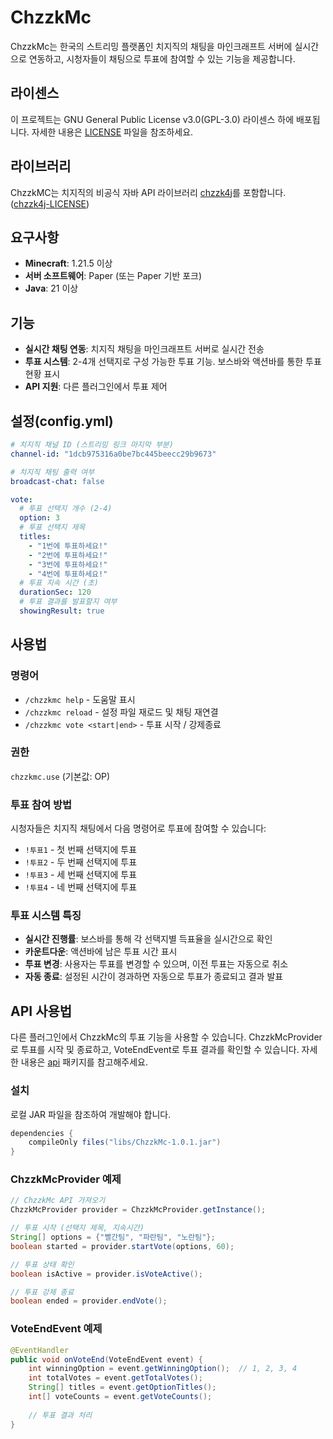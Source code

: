 # ChzzkMc

ChzzkMc는 한국의 스트리밍 플랫폼인 치지직의 채팅을 마인크래프트 서버에 실시간으로 연동하고, 시청자들이 채팅으로 투표에 참여할 수 있는 기능을 제공합니다.

## 라이센스

이 프로젝트는 GNU General Public License v3.0(GPL-3.0) 라이센스 하에 배포됩니다.
자세한 내용은 [LICENSE](./LICENSE) 파일을 참조하세요.

## 라이브러리

ChzzkMC는 치지직의 비공식 자바 API 라이브러리 [chzzk4j](https://github.com/R2turnTrue/chzzk4j)를 포함합니다. ([chzzk4j-LICENSE](./chzzk4j-LICENSE.txt))

## 요구사항

- **Minecraft**: 1.21.5 이상
- **서버 소프트웨어**: Paper (또는 Paper 기반 포크)
- **Java**: 21 이상

## 기능

- **실시간 채팅 연동**: 치지직 채팅을 마인크래프트 서버로 실시간 전송
- **투표 시스템**: 2-4개 선택지로 구성 가능한 투표 기능. 보스바와 액션바를 통한 투표 현황 표시
- **API 지원**: 다른 플러그인에서 투표 제어

## 설정(config.yml)

```yaml
# 치지직 채널 ID (스트리밍 링크 마지막 부분)
channel-id: "1dcb975316a0be7bc445beecc29b9673"

# 치지직 채팅 출력 여부
broadcast-chat: false

vote:
  # 투표 선택지 개수 (2-4)
  option: 3
  # 투표 선택지 제목
  titles:
    - "1번에 투표하세요!"
    - "2번에 투표하세요!"
    - "3번에 투표하세요!"
    - "4번에 투표하세요!"
  # 투표 지속 시간 (초)
  durationSec: 120
  # 투표 결과를 발표할지 여부
  showingResult: true
```

## 사용법

### 명령어
- `/chzzkmc help` - 도움말 표시
- `/chzzkmc reload` - 설정 파일 재로드 및 채팅 재연결
- `/chzzkmc vote <start|end>` - 투표 시작 / 강제종료

### 권한
`chzzkmc.use` (기본값: OP)

### 투표 참여 방법
시청자들은 치지직 채팅에서 다음 명령어로 투표에 참여할 수 있습니다:

- `!투표1` - 첫 번째 선택지에 투표
- `!투표2` - 두 번째 선택지에 투표
- `!투표3` - 세 번째 선택지에 투표
- `!투표4` - 네 번째 선택지에 투표

### 투표 시스템 특징
- **실시간 진행률**: 보스바를 통해 각 선택지별 득표율을 실시간으로 확인
- **카운트다운**: 액션바에 남은 투표 시간 표시
- **투표 변경**: 사용자는 투표를 변경할 수 있으며, 이전 투표는 자동으로 취소
- **자동 종료**: 설정된 시간이 경과하면 자동으로 투표가 종료되고 결과 발표

## API 사용법

다른 플러그인에서 ChzzkMc의 투표 기능을 사용할 수 있습니다. 
ChzzkMcProvider로 투표를 시작 및 종료하고, VoteEndEvent로 투표 결과를 확인할 수 있습니다.
자세한 내용은 [api](./src/main/java/io/github/kdy05/chzzkMc/api) 패키지를 참고해주세요.

### 설치
로컬 JAR 파일을 참조하여 개발해야 합니다.

```groovy
dependencies {
    compileOnly files("libs/ChzzkMc-1.0.1.jar")
}
```

### ChzzkMcProvider 예제
```java
// ChzzkMc API 가져오기
ChzzkMcProvider provider = ChzzkMcProvider.getInstance();

// 투표 시작 (선택지 제목, 지속시간)
String[] options = {"빨간팀", "파란팀", "노란팀"};
boolean started = provider.startVote(options, 60);

// 투표 상태 확인
boolean isActive = provider.isVoteActive();

// 투표 강제 종료
boolean ended = provider.endVote();
```

### VoteEndEvent 예제
```java
@EventHandler
public void onVoteEnd(VoteEndEvent event) {
    int winningOption = event.getWinningOption();  // 1, 2, 3, 4
    int totalVotes = event.getTotalVotes();
    String[] titles = event.getOptionTitles();
    int[] voteCounts = event.getVoteCounts();
    
    // 투표 결과 처리
}
```
